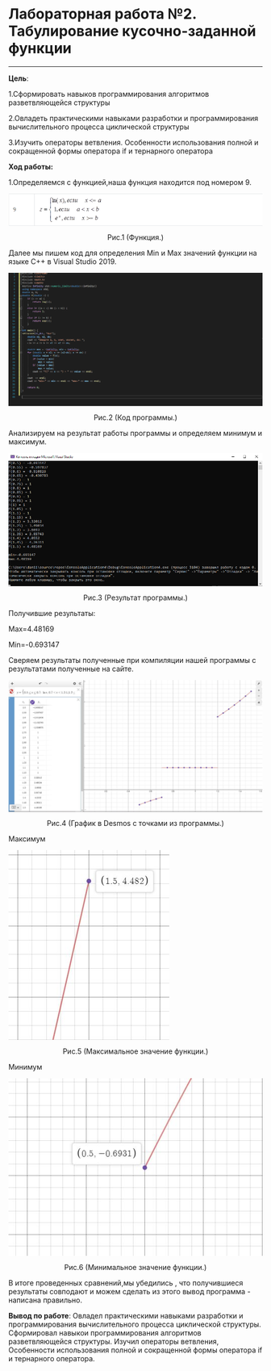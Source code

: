 # Лабораторная работа №2. Табулирование кусочно-заданной функции
---
**Цель**: 

1.Сформировать навыков программирования алгоритмов разветвляющейся структуры

2.Овладеть практическими навыками разработки и программирования вычислительного процесса циклической структуры

3.Изучить операторы ветвления. Особенности использования полной и сокращенной формы оператора if и тернарного оператора

**Ход работы:**

1.Определяемся с функцией,наша функция находится под номером 9.


<img src="Screen/Screenshot_1.png" 
align="center">

<p align="center">
Рис.1 (Функция.)
 </p>

Далее мы пишем код для определения Min и Max значений функции на языке C++ в Visual Studio 2019.

<img src="Screen/Screenshot_2.png"
align="center">

<p align="center">
Рис.2 (Код программы.)
</p>

Анализируем на результат работы программы и определяем минимум и максимум.

<img src="Screen/Screenshot_3.png" 
align="center">

<p align="center">
Рис.3 (Результат программы.)
</p> 

Получившие результаты:

Max=4.48169

Min=-0.693147

Сверяем результаты полученные при компиляции нашей программы с результатами полученные на сайте.

<img src="Screen/Screenshot_4.png" 
align="center">

<p align="center">
Рис.4 (График в Desmos с точками из программы.)
</p>

Максимум 

<img src="Screen/Screenshot_5.jpg"
align="center">

<p align="center">
Рис.5 (Максимальное значение функции.)
</p>

Минимум

<img src="Screen/Screenshot_6.jpg" 
align="center">

<p align="center">
Рис.6 (Минимальное значение функции.)
</p>

В итоге проведенных сравнений,мы убедились , что получившиеся результаты совподают и можем сделать из этого вывод программа - написана правильно.

**Вывод по работе**: Овладел практическими навыками разработки и программирования вычислительного процесса циклической структуры. Сформировал навыкои программирования алгоритмов разветвляющейся структуры. Изучил операторы ветвления, Особенности использования полной и сокращенной формы оператора if и тернарного оператора.



